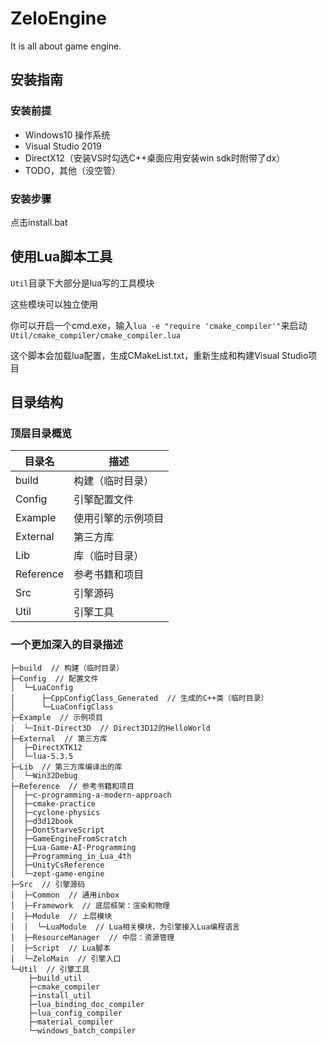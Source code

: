 # ZeloEngine

It is all about game engine.

## 安装指南

### 安装前提

* Windows10 操作系统
* Visual Studio 2019
* DirectX12（安装VS时勾选C++桌面应用安装win sdk时附带了dx）
* TODO，其他（没空管）

### 安装步骤

点击install.bat

## 使用Lua脚本工具

`Util`目录下大部分是lua写的工具模块

这些模块可以独立使用

你可以开启一个cmd.exe，输入`lua -e "require 'cmake_compiler'"`来启动`Util/cmake_compiler/cmake_compiler.lua`

这个脚本会加载lua配置，生成CMakeList.txt，重新生成和构建Visual Studio项目

## 目录结构

### 顶层目录概览

目录名 | 描述
---- | ----
build | 构建（临时目录）
Config | 引擎配置文件
Example | 使用引擎的示例项目
External | 第三方库
Lib | 库（临时目录）
Reference | 参考书籍和项目
Src | 引擎源码
Util | 引擎工具

### 一个更加深入的目录描述

```batch
├─build  // 构建（临时目录）
├─Config  // 配置文件
│  └─LuaConfig
│      ├─CppConfigClass_Generated  // 生成的C++类（临时目录）
│      └─LuaConfigClass
├─Example  // 示例项目
│  └─Init-Direct3D  // Direct3D12的HelloWorld
├─External  // 第三方库
│  ├─DirectXTK12
│  └─lua-5.3.5
├─Lib  // 第三方库编译出的库
│  └─Win32Debug
├─Reference  // 参考书籍和项目
│  ├─c-programming-a-modern-approach
│  ├─cmake-practice
│  ├─cyclone-physics
│  ├─d3d12book
│  ├─DontStarveScript
│  ├─GameEngineFromScratch
│  ├─Lua-Game-AI-Programming
│  ├─Programming_in_Lua_4th
│  ├─UnityCsReference
│  └─zept-game-engine
├─Src  // 引擎源码
│  ├─Common  // 通用inbox
│  ├─Framework  // 底层框架：渲染和物理
│  ├─Module  // 上层模块
│  │  └─LuaModule  // Lua相关模块，为引擎接入Lua编程语言
│  ├─ResourceManager  // 中层：资源管理
│  ├─Script  // Lua脚本
│  └─ZeloMain  // 引擎入口
└─Util  // 引擎工具
    ├─build_util
    ├─cmake_compiler
    ├─install_util
    ├─lua_binding_doc_compiler
    ├─lua_config_compiler
    ├─material_compiler
    └─windows_batch_compiler
```
